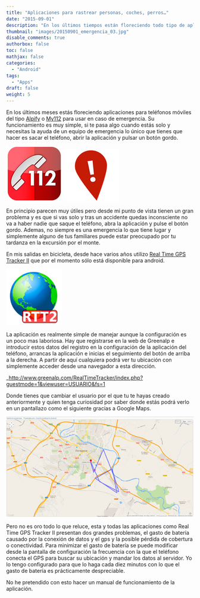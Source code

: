 ```yaml
---
title: "Aplicaciones para rastrear personas, coches, perros…"
date: "2015-09-01"
description: "En los últimos tiempos están floreciendo todo tipo de aplicaciones para rastrear personas, coches, motos, perros..."
thumbnail: "images/20150901_emergencia_03.jpg"
disable_comments: true
authorbox: false
toc: false
mathjax: false
categories:
  - "Android"
tags:
  - "Apps"
draft: false
weight: 5
---
```


En los últimos meses estás floreciendo aplicaciones para teléfonos móviles del tipo [Alpify][11] o [My112][12] para usar en caso de emergencia. Su funcionamiento es muy simple, si te pasa algo cuando estás solo y necesitas la ayuda de un equipo de emergencia lo único que tienes que hacer es sacar el teléfono, abrir la aplicación y pulsar un botón gordo.

![imagen][1]
![imagen][2]
  
En principio parecen muy útiles pero desde mi punto de vista tienen un gran problema y es que si vas solo y tras un accidente quedas inconsciente no va a haber nadie que saque el teléfono, abra la aplicación y pulse el botón gordo. Ademas, no siempre es una emergencia lo que tiene lugar y simplemente alguno de tus familiares puede estar preocupado por tu tardanza en la excursión por el monte.

En mis salidas en bicicleta, desde hace varios años utilizo [Real Time GPS Tracker II][13] que por el momento sólo está disponible para android.

![imagen][3]
  
La aplicación es realmente simple de manejar aunque la configuración es un poco mas laboriosa. Hay que registrarse en la web de Greenalp e introducir estos datos del registro en la configuración de la aplicación del teléfono, arrancas la aplicación e inicias el seguimiento del botón de arriba a la derecha. A partir de aquí cualquiera podrá ver tu ubicación con simplemente acceder desde una navegador a esta dirección.

_http://www.greenalp.com/RealTimeTracker/index.php?guestmode=1&viewuser=USUARIO&fs=1

Donde tienes que cambiar el usuario por el que tu te hayas creado anteriormente y quien tenga curiosidad por saber donde estás podrá verlo en un pantallazo como el siguiente gracias a Google Maps.

![imagen][4]
  
Pero no es oro todo lo que reluce, esta y todas las aplicaciones como Real Time GPS Tracker II presentan dos grandes problemas, el gasto de batería causado por la conexión de datos y el gps y la posible pérdida de cobertura o conectividad. Para minimizar el gasto de batería se puede modificar desde la pantalla de configuración la frecuencia con la que el teléfono conecta el GPS para buscar su ubicación y mandar los datos al servidor. Yo lo tengo configurado para que lo haga cada diez minutos con lo que el gasto de batería es prácticamente despreciable.

No he pretendido con esto hacer un manual de funcionamiento de la aplicación.

[1]: /images/20150901_emergencia_01.jpg
[2]: /images/20150901_emergencia_02.jpg
[3]: /images/20150901_emergencia_03.jpg
[4]: /images/20150901_emergencia_04.jpg

[11]: https://play.google.com/store/apps/details?id=app.alpify&hl=es
[12]: https://play.google.com/store/apps/details?id=com.telefonica.my112&hl=es
[13]: https://play.google.com/store/apps/details?id=com.greenalp.realtimetracker2